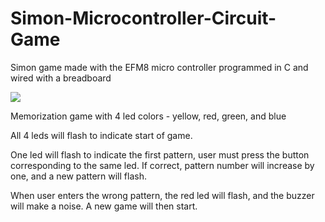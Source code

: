 # Simon-Microcontroller-Circuit-Game
Simon game made with the EFM8 micro controller programmed in C and wired with a breadboard

![](images/preview.gif)

Memorization game with 4 led colors - yellow, red, green, and blue

All 4 leds will flash to indicate start of game.

One led will flash to indicate the first pattern, user must press the button corresponding to the same led. If correct, pattern number will increase by one, and a new pattern will flash.

When user enters the wrong pattern, the red led will flash, and the buzzer will make a noise. A new game will then start.
